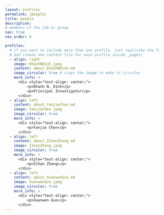 ```yaml
---
layout: profiles
permalink: /people/
title: people
description:
# members of the lab or group
nav: true
nav_order: 6

profiles:
  # if you want to include more than one profile, just replicate the following block
  # and create one content file for each profile inside _pages/
  - align: right
    image: KhanhNDinh.jpeg
    content: about_KhanhNDinh.md
    image_circular: true # crops the image to make it circular
    more_info: >
      <div style="text-align: center;">
          <p>Khanh N. Dinh</p>
          <p>Principal Investigator</p>
      </div>
  - align: left
    content: about_YanjieChen.md
    image: YanjieChen.jpeg
    image_circular: true
    more_info: >
      <div style="text-align: center;">
          <p>Yanjie Chen</p>
      </div>
  - align: left
    content: about_ZihanZhang.md
    image: ZihanZhang.jpeg
    image_circular: true
    more_info: >
      <div style="text-align: center;">
          <p>Zihan Zhang</p>
      </div>
  - align: left
    content: about_XuanwenGuo.md
    image: XuanwenGuo.jpeg
    image_circular: true
    more_info: >
      <div style="text-align: center;">
          <p>Xuanwen Guo</p>
      </div>
---
```

